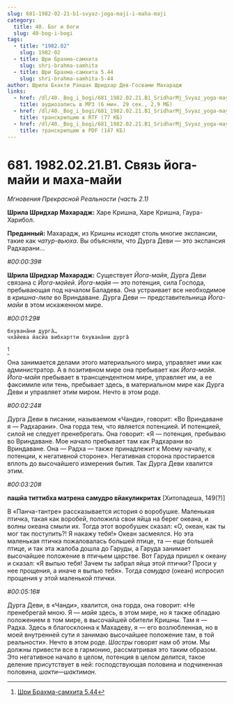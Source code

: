 ```yaml
---
slug: 681-1982-02-21-b1-svyaz-joga-maji-i-maha-maji
category:
  title: 40. Бог и боги
  slug: 40-bog-i-bogi
tags:
  - title: "1982.02"
    slug: 1982-02
  - title: Шри Брахма-самхита
    slug: shri-brahma-samhita
  - title: Шри Брахма-самхита 5.44
    slug: shri-brahma-samhita-5-44
author: Шрила Бхакти Ракшак Шридхар Дев-Госвами Махарадж
links:
  - href: /dl/40._Bog_i_bogi/681_1982.02.21.B1_SridharMj_Svyaz_yoga-mayi_i_maha-mayi.mp3
    title: аудиозапись в MP3 (6 мин. 29 сек., 2,9 МБ)
  - href: /dl/40._Bog_i_bogi/681_1982.02.21.B1_SridharMj_Svyaz_yoga-mayi_i_maha-mayi.rtf
    title: транскрипцию в RTF (77 КБ)
  - href: /dl/40._Bog_i_bogi/681_1982.02.21.B1_SridharMj_Svyaz_yoga-mayi_i_maha-mayi.pdf
    title: транскрипцию в PDF (147 КБ)
---
```


# 681. 1982.02.21.B1. Связь йога-майи и маха-майи

*Мгновения Прекрасной Реальности (часть 2.1)*

**Шрила Шридхар Махарадж:** Харе Кришна, Харе Кришна, Гаура-Харибол.

**Преданный:** Махарадж, из Кришны исходят столь многие экспансии, такие как *чатур-вьюха*. Вы объясняли, что Дурга Деви — это экспансия Радхарани…

*#00:00:39#*

**Шрила Шридхар Махарадж:** Существует *Йога-майя*, Дурга Деви связана с *Йога-майей*. *Йога-майя* — это потенция, сила Господа, пребывающая под началом Баладева. Она устраивает все необходимое в *кришна-лиле* во Вриндаване. Дурга Деви — представительница *Йога-майи* в этом искаженном мире.

*#00:01:29#*

    бхувана̄ни дурга̄…
    чха̄йева йасйа вибхартти бхувана̄ни дурга̄
[^_ftn1]

Она занимается делами этого материального мира, управляет ими как администратор. А в позитивном мире она пребывает как *Йога-майя*. *Йога-майя* пребывает в трансцендентном мире, управляет им, а ее факсимиле или тень, пребывает здесь, в материальном мире как Дурга Деви и управляет этим миром. Нечто в этом роде.

*#00:02:24#*

Дурга Деви в писании, называемом «Чанди», говорит: «Во Вриндаване я — Радхарани». Она горда тем, что является потенцией. И потенцией, силой не следует пренебрегать. Она говорит: «Я — потенция, пребываю во Вриндаване. Мое начало пребывает там как Радхарани во Вриндаване. Она — Радха — также принадлежит к Моему началу, к потенции, к негативной стороне». Негативная сторона простирается вплоть до высочайшего измерения бытия. Так Дурга Деви хвалится этим.

*#00:03:20#*

**пашйа титтибха матрена самудро вйакуликритах** [Хитопадеша, 149(?)]

В «Панча-тантре» рассказывается история о воробушке. Маленькая птичка, такая как воробей, положила свои яйца на берег океана, и волны океана смыли их. Тогда этот воробушек сказал: «О, океан, как ты мог так поступить?! Я накажу тебя!» Океан засмеялся. Но эта маленькая птичка пожаловалась большей птице, та — еще большей птице, и так эта жалоба дошла до Гаруды, а Гаруда занимает высочайшее положение в птичьем царстве. Вот Гаруда пришел к океану и сказал: «Я выпью тебя! Зачем ты забрал яйца этой птички? Проси у нее прощения, а иначе я выпью тебя». Тогда *самудра* (океан) испросил прощения у этой маленькой птички.

*#00:05:16#*

Дурга Деви, в «Чанди», хвалится, она горда, она говорит: «Не пренебрегай мною. Я — *майя* здесь, в этом мире, но я также обладаю положением в том мире, в высочайшей обители Кришны. Там я — Радха. Здесь я благосклонна к Махадеву, я — его возлюбленная, но в моей внутренней сути я занимаю высочайшее положение там, в той реальности». Нечто в этом роде. *Шастры* говорят нам об этом. Мы должны привести все в гармонию, рассматривая это таким образом. Это негативное начало в целом, потенция в целом делится, такое деление присутствует в ней: господствующая половина и подчиненная половина, *шакти*—*шактиман*.



[^_ftn1]: [Шри Брахма-самхита 5.44](../notes/shri-brahma-samhita/shri-brahma-samhita-5-44.md)
